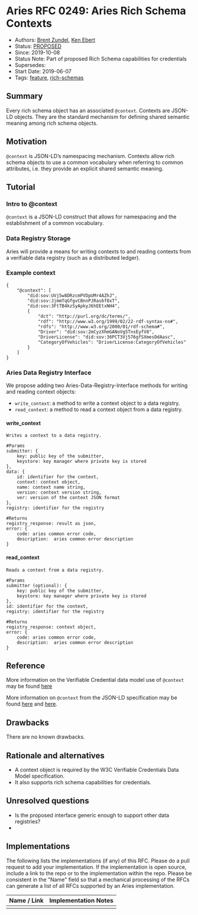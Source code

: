 # Aries RFC 0249: Aries Rich Schema Contexts
- Authors: [Brent Zundel](brent.zundel@evernym.com), [Ken Ebert](ken@sovrin.org)
- Status: [PROPOSED](/README.md#proposed)
- Since: 2019-10-08
- Status Note: Part of proposed Rich Schema capabilities for credentials 
- Supersedes: 
- Start Date: 2019-06-07 
- Tags: [feature](/tags.md#feature), [rich-schemas](/tags.md#rich-schemas)

## Summary
[summary]: #summary

Every rich schema object has an associated `@context`. Contexts are JSON-LD
objects. They are the standard mechanism for defining shared semantic
meaning among rich schema objects.

## Motivation
[motivation]: #motivation

`@context` is JSON-LD’s namespacing mechanism. Contexts allow rich schema
objects to use a common vocabulary when referring to common attributes,
i.e. they provide an explicit shared semantic meaning.

## Tutorial
[tutorial]: #tutorial

### Intro to @context
`@context` is a JSON-LD construct that allows for namespacing and the
establishment of a common vocabulary.

### Data Registry Storage
Aries will provide a means for writing contexts to and reading contexts
from a verifiable data registry (such as a distributed ledger).

### Example context
```
{
    "@context": [
        "did:sov:UVj5w8DRzcmPVDpUMr4AZhJ",
        "did:sov:JjmmTqGfgvCBnnPJRas6f8xT",
        "did:sov:3FtTB4kzSyApkyJ6hEEtxNH4",
        {
            "dct": "http://purl.org/dc/terms/",
            "rdf": "http://www.w3.org/1999/02/22-rdf-syntax-ns#",
            "rdfs": "http://www.w3.org/2000/01/rdf-schema#",
            "Driver": "did:sov:2mCyzXhmGANoVg5TnsEyfV8",
            "DriverLicense": "did:sov:36PCT3Vj576gfSXmesDdAasc",
            "CategoryOfVehicles": "DriverLicense:CategoryOfVehicles"
        }
    ]
}
```

### Aries Data Registry Interface
We propose adding two Aries-Data-Registry-Interface methods for writing and
reading context objects:
- `write_context`: a method to write a context object to a data
registry. 
- `read_context`: a method to read a context object from a data
registry.

#### write_context

```
Writes a context to a data registry.

#Params
submitter: {
    key: public key of the submitter,
    keystore: key manager where private key is stored
}, 
data: {
    id: identifier for the context,
    context: context object,
    name: context name string,
    version: context version string,
    ver: version of the context JSON format
},
registry: identifier for the registry

#Returns
registry_response: result as json,
error: {
    code: aries common error code,
    description:  aries common error description
}
```
#### read_context
```
Reads a context from a data registry.

#Params
submitter (optional): {
    key: public key of the submitter,
    keystore: key manager where private key is stored
}, 
id: identifier for the context,
registry: identifier for the registry

#Returns
registry_response: context object,
error: {
    code: aries common error code,
    description:  aries common error description
}
```

## Reference
[reference]: #reference

More information on the Verifiable Credential data model use of `@context`
may be found [here](https://w3c.github.io/vc-data-model/#contexts)

More information on `@context` from the JSON-LD specification may be found
[here](https://w3c.github.io/json-ld-syntax/#the-context) and
[here](https://w3c.github.io/json-ld-syntax/#advanced-context-usage).


## Drawbacks

There are no known drawbacks. 

## Rationale and alternatives

- A context object is required by the W3C Verifiable Credentials Data
Model specification.
- It also supports rich schema capabilities for credentials.

## Unresolved questions

- Is the proposed interface generic enough to support other data
registries?
- 
   
## Implementations

The following lists the implementations (if any) of this RFC. Please do a
pull request to add your implementation. If the implementation is open
source, include a link to the repo or to the implementation within the
repo. Please be consistent in the "Name" field so that a mechanical
processing of the RFCs can generate a list of all RFCs supported by an
Aries implementation.

Name / Link | Implementation Notes
--- | ---
 |  | 

